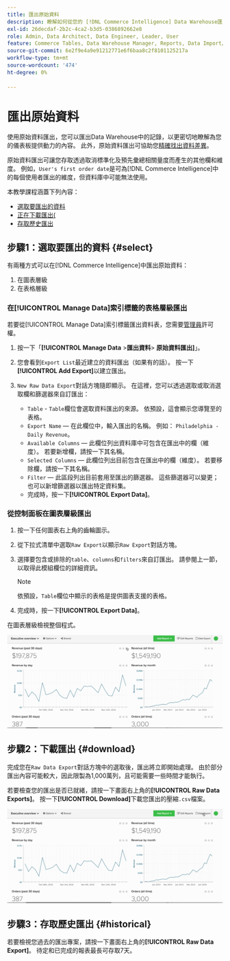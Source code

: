 ```yaml
---
title: 匯出原始資料
description: 瞭解如何從您的 [!DNL Commerce Intelligence] Data Warehouse匯出記錄，以進一步瞭解為您的儀表板提供動力的原因。
exl-id: 26decdaf-2b2c-4ca2-b3d5-0386892662e8
role: Admin, Data Architect, Data Engineer, Leader, User
feature: Commerce Tables, Data Warehouse Manager, Reports, Data Import/Export
source-git-commit: 6e2f9e4a9e91212771e6f6baa8c2f8101125217a
workflow-type: tm+mt
source-wordcount: '474'
ht-degree: 0%

---
```


# 匯出原始資料

使用原始資料匯出，您可以匯出Data Warehouse中的記錄，以更密切地瞭解為您的儀表板提供動力的內容。 此外，原始資料匯出可協助您[精確找出資料差異](https://experienceleague.adobe.com/docs/commerce-knowledge-base/kb/troubleshooting/miscellaneous/using-data-exports-to-pinpoint-discrepancies.html?lang=zh-Hant)。

原始資料匯出可讓您存取透過取消標準化及預先彙總相關量度而產生的其他欄和維度。 例如，`User's first order date`是可為[!DNL Commerce Intelligence]中的每個使用者匯出的維度，但資料庫中可能無法使用。

本教學課程涵蓋下列內容：

* [選取要匯出的資料](#select)
* [正在下載匯出(](#download)
* [存取歷史匯出](#historical)

## 步驟1：選取要匯出的資料 {#select}

有兩種方式可以在[!DNL Commerce Intelligence]中匯出原始資料：

1. 在圖表層級
1. 在表格層級

### 在[!UICONTROL Manage Data]索引標籤的表格層級匯出

若要從[!UICONTROL Manage Data]索引標籤匯出資料表，您需要[管理員](../administrator/user-management/user-management.md)許可權。

1. 按一下「**[!UICONTROL Manage Data** > **&#x200B;匯出資料&#x200B;**> **原始資料匯出]**」。
1. 您會看到`Export List`最近建立的資料匯出（如果有的話）。 按一下&#x200B;**[!UICONTROL Add Export]**&#x200B;以建立匯出。
1. `New Raw Data Export`對話方塊隨即顯示。 在這裡，您可以透過選取或取消選取欄和篩選器來自訂匯出：

   * `Table` - `Table`欄位會選取資料匯出的來源。 依預設，這會顯示您導覽至的表格。
   * `Export Name` — 在此欄位中，輸入匯出的名稱。 例如： `Philadelphia - Daily Revenue`。
   * `Available Columns` — 此欄位列出資料庫中可包含在匯出中的欄（維度）。 若要新增欄，請按一下其名稱。
   * `Selected Columns` — 此欄位列出目前包含在匯出中的欄（維度）。 若要移除欄，請按一下其名稱。
   * `Filter` — 此區段列出目前套用至匯出的篩選器。 這些篩選器可以變更；也可以新增篩選器以匯出特定資料集。
   * 完成時，按一下&#x200B;**[!UICONTROL Export Data]**。

### 從控制面板在圖表層級匯出

1. 按一下任何圖表右上角的齒輪圖示。

1. 從下拉式清單中選取`Raw Export`以顯示`Raw Export`對話方塊。

1. 選擇要包含或排除的`table`、`columns`和`filters`來自訂匯出。 請參閱上一節，以取得此模組欄位的詳細資訊。

   >[!NOTE]
   >
   >依預設，`Table`欄位中顯示的表格是提供圖表支援的表格。

1. 完成時，按一下&#x200B;**[!UICONTROL Export Data]**。

在圖表層級檢視整個程式。

![](../assets/Chart-level_export.gif)

## 步驟2：下載匯出 {#download}

完成您在`Raw Data Export`對話方塊中的選取後，匯出將立即開始處理。 由於部分匯出內容可能較大，因此限製為1,000萬列，且可能需要一些時間才能執行。

若要檢查您的匯出是否已就緒，請按一下畫面右上角的&#x200B;**[!UICONTROL Raw Data Exports]**。 按一下&#x200B;**[!UICONTROL Download]**&#x200B;下載您匯出的壓縮`.csv`檔案。

![](../assets/Downloading_export.gif)

## 步驟3：存取歷史匯出 {#historical}

若要檢視您過去的匯出專案，請按一下畫面右上角的&#x200B;**[!UICONTROL Raw Data Export]**。 待定和已完成的報表最長可存取7天。
